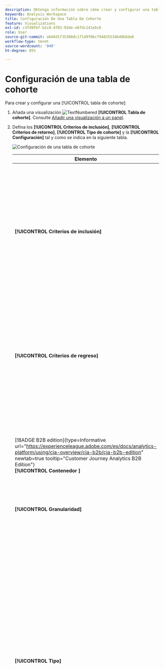 ```yaml
---
description: Obtenga información sobre cómo crear y configurar una tabla de cohorte y ejecutar un informe de análisis de cohorte en Analysis Workspace.
keywords: Analysis Workspace
title: Configuración De Una Tabla De Cohorte
feature: Visualizations
exl-id: c3fd9fbf-b2c8-4703-92de-e6fdc141ebc6
role: User
source-git-commit: a646d1f35308dc1f1d9f06cf94835534bd8b8da6
workflow-type: tm+mt
source-wordcount: '949'
ht-degree: 85%

---
```


# Configuración de una tabla de cohorte

Para crear y configurar una [!UICONTROL tabla de cohorte]:

1. Añada una visualización ![TextNumbered](/help/assets/icons/TextNumbered.svg) **[!UICONTROL Tabla de cohorte]**. Consulte [Añadir una visualización a un panel](../freeform-analysis-visualizations.md#add-visualizations-to-a-panel).

1. Defina los **[!UICONTROL Criterios de inclusión]**, **[!UICONTROL Criterios de retorno]**, **[!UICONTROL Tipo de cohorte]** y la **[!UICONTROL Configuración]** tal y como se indica en la siguiente tabla.

   ![Configuración de una tabla de cohorte](assets/cohort-configure.png)

   | Elemento | Descripción |
   |--- |--- |
   | **[!UICONTROL Criterios de inclusión]** | Puede aplicar hasta 10 segmentos de inclusión y hasta 3 métricas de inclusión. La métrica especifica a qué cohorte pertenece un usuario. Por ejemplo, si la métrica de inclusión es Pedidos, solo se incluirán en la cohorte inicial aquellos usuarios que hayan realizado un pedido durante el intervalo de tiempo del análisis de cohorte.<br>El operador predeterminado entre métricas es AND, aunque se puede cambiar a OR. Además, se puede añadir segmentación numérica a estas métricas. Por ejemplo: `Sessions >= 1`.</br> |
   | **[!UICONTROL Criterios de regreso]** | Puede aplicar hasta 10 segmentos de regreso y hasta 3 métricas de regreso. La métrica indica si se ha retenido al usuario (retención) o no (pérdida). Por ejemplo, si la métrica de regreso es Vistas de vídeo, solo se representan como retenidos aquellos usuarios que hayan visto vídeos durante períodos de tiempo siguientes (después del período en el que se añadieron a una cohorte). Otra métrica que cuantifica la retención es Sesiones. |
   | [!BADGE B2B edition]{type=Informative url="https://experienceleague.adobe.com/es/docs/analytics-platform/using/cja-overview/cja-b2b/cja-b2b-edition" newtab=true tooltip="Customer Journey Analytics B2B Edition"}<br/>**[!UICONTROL Contenedor ]** | De forma predeterminada, el análisis de cohorte está vinculado al contenedor de persona. Si hay más contenedores disponibles más allá de Persona en la conexión basada en cuentas que admite el proyecto de Workspace, puede seleccionar otro contenedor para el análisis de cohorte en el menú desplegable **[!UICONTROL Contenedor]**. |
   | **[!UICONTROL Granularidad]** | La granularidad de tiempo de Día, Semana, Mes, Trimestre o Año. |
   | **[!UICONTROL Tipo]** | **[!UICONTROL Retención]** (predeterminado): Una cohorte de **[!UICONTROL Retención]** mide en qué medida sus cohortes de personas regresan a su propiedad a lo largo del tiempo. Una cohorte de retención es la cohorte estándar e indica un comportamiento de regreso y repetición por parte del usuario. El color verde indica una cohorte de [!UICONTROL Retención] en la tabla.<br>**[!UICONTROL Pérdida ]**: una cohorte de**[!UICONTROL  pérdida ]**(también conocida como desgaste o abandono) mide cómo las cohortes de visitantes se alejan de su propiedad a lo largo del tiempo. La pérdida es lo contrario a la retención: `Churn = 1 - Retention`. [!UICONTROL La pérdida] es una buena medida de la permanencia y una oportunidad, ya que muestra con qué frecuencia no regresan los clientes. Puede utilizar la pérdida para analizar e identificar áreas en las que centrarse: ¿qué segmentos de cohorte deben recibir más atención? Un color rojo indica una cohorte [!UICONTROL Pérdida] en la tabla (similar al abandono en la visualización**[!UICONTROL  Flujo ]**).</br> |
   | **[!UICONTROL Configuración]** | **[!UICONTROL Cálculo móvil]**: calcule la retención o la pérdida en función de la columna previa, no de la columna Incluido (valor predeterminado). [!UICONTROL Cálculo móvil] cambia el método de cálculo para sus períodos de &quot;regreso&quot;. El cálculo normal encuentra a los usuarios que cumplen los criterios de regreso y que formaron parte del período de inclusión. Independientemente de si estaban o no en la cohorte durante el período anterior. Por su parte, [!UICONTROL Cálculo móvil] encuentra usuarios que cumplen los criterios de “regreso” y que fueron parte del periodo anterior. Por lo tanto, [!UICONTROL Cálculo móvil] segmenta y canaliza a los usuarios que cumplen de forma continua los criterios de &quot;regreso&quot;, período tras período. Los criterios de [!UICONTROL regreso] se aplican a cada uno de los periodos previos al periodo seleccionado. </br><br>**[!UICONTROL Tabla de latencia ]**: Una [!UICONTROL tabla de latencia] mide el tiempo transcurrido antes y después de que se produzca el evento de inclusión. [!UICONTROL La tabla de latencia] es muy útil para el análisis previo y posterior. Por ejemplo: tiene un próximo lanzamiento de producto o campaña y desea rastrear el comportamiento antes y después del lanzamiento. La [!UICONTROL tabla de latencia] muestra el comportamiento previo y posterior en paralelo para ver el impacto directo. Las celdas de preinclusión en la [!UICONTROL tabla de latencia] calculan los usuarios que cumplen los criterios de [!UICONTROL inclusión] en el periodo de inclusión y que luego cumplen los criterios de [!UICONTROL regreso] en los periodos anteriores al periodo de inclusión.  Tenga en cuenta que [!UICONTROL Tabla de latencia] y [!UICONTROL Cohorte de dimensión personalizada] no se pueden utilizar juntos.</br><br>**[!UICONTROL Cohorte de dimensión personalizada]**: cree cohortes basadas en la dimensión seleccionada, en lugar de cohortes basadas en el tiempo (predeterminado). Muchos clientes desean analizar sus cohortes en función de un criterio distinto del tiempo. La nueva función de cohorte de dimensión personalizada ofrece la flexibilidad para generar cohortes basadas en dimensiones de su elección. Utilice dimensiones como canal de marketing, campaña, producto, página, región o cualquier otra dimensión para mostrar cómo cambia la retención en función de los distintos valores que adoptan. La definición del segmento de la cohorte de [!UICONTROL dimensión personalizada] aplica el elemento de dimensión solo como parte del periodo de inclusión, y no como parte de la definición de regreso.</br><br>Después de elegir la opción [!UICONTROL Cohorte de dimensión personalizada], puede arrastrar y soltar la dimensión que desee en la zona de colocación. Añadir dimensiones le permite comparar artículos de dimensiones similares en el mismo periodo de tiempo. Por ejemplo, puede comparar el rendimiento de ciudades, de productos, de campañas, etc. La tabla de cohorte devuelve los 14 elementos de dimensión principales. Sin embargo, puede usar un segmento ![segment](/help/assets/icons/Filter.svg) para mostrar solo los elementos de dimensión que desee. No se puede utilizar una [!UICONTROL Cohorte de dimensión personalizada] con la función [!UICONTROL Tabla de latencia].</br> |

1. Haga clic en **[!UICONTROL Generar]**.
1. Para volver a configurar la [!UICONTROL tabla de cohortes], seleccione ![Editar](/help/assets/icons/Edit.svg).

1. (Opcional) Cree un segmento o una audiencia a partir de una selección.

   Seleccione celdas (contiguas o no) y haga clic con el botón secundario en > **[!UICONTROL Crear segmento a partir de la selección]**.

   ![Crear segmento o audiencia](assets/retention-createfilter.png)

1. En el [Generador de segmentos](/help/components/segments/seg-builder.md), continúe editando el segmento y luego haga clic en **[!UICONTROL Guardar]**.

   El segmento guardado está disponible para usar en el panel [!UICONTROL Segmento] en [!UICONTROL Analysis Workspace].

## Configuración

Puede definir la configuración específica de una [!UICONTROL tabla de cohortes].

1. Seleccione ![Configuración](/help/assets/icons/Setting.svg) para ajustar la configuración de la [!UICONTROL tabla de cohortes].

   | Configuración | Descripción |
   |---|---|
   | **Mostrar solo porcentaje** | Elimina el valor numérico y solo muestra el porcentaje. |
   | **Redondear el porcentaje al entero más cercano** | Redondea el valor porcentual al total más cercano en lugar de mostrar el valor decimal. |
   | **Mostrar fila de porcentaje medio** | Inserta una nueva fila en la parte superior de la tabla y, a continuación, agrega el promedio de los valores dentro de cada columna. |


>[!MORELIKETHIS]
>
>[Añadir una visualización a un panel](/help/analysis-workspace/visualizations/freeform-analysis-visualizations.md#add-visualizations-to-a-panel)
>>[Configuración de visualización](/help/analysis-workspace/visualizations/freeform-analysis-visualizations.md#settings)
>>[Menú contextual de visualización](/help/analysis-workspace/visualizations/freeform-analysis-visualizations.md#context-menu)
>


